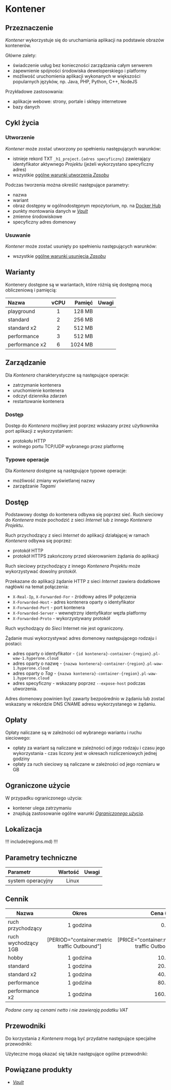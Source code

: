 # Kontener

## Przeznaczenie

*Kontener* wykorzystuje się do uruchamiania aplikacji na podstawie obrazów kontenerów.

Główne zalety:

 * świadczenie usług bez konieczności zarządzania całym serwerem
 * zapewnienie spójności środowiska deweloperskiego i platformy
 * możliwość uruchomienia aplikacji wykonanych w większości popularnych języków, np. Java, PHP, Python, C++, NodeJS

Przykładowe zastosowania:

 * aplikacje webowe: strony, portale i sklepy internetowe
 * bazy danych

## Cykl życia

### Utworzenie

*Kontener* może zostać utworzony po spełnieniu następujących warunków:

 * istnieje rekord TXT ```_h1_project.{adres specyficzny}``` zawierający identyfikator aktywnego *Projektu* (jeżeli wykorzystano specyficzny adres)
 * wszystkie [ogólne warunki utworzenia *Zasobu*](/platform/resource.md#utworzenie)

Podczas tworzenia można określić następujące parametry:

 * nazwa
 * wariant
 * obraz dostępny w ogólnodostępnym repozytorium, np. na [Docker Hub](https://hub.docker.com/)
 * punkty montowania danych w *[Vault](/resource/storage/vault.md)*
 * zmienne środowiskowe
 * specyficzny adres domenowy

### Usuwanie

*Kontener* może zostać usunięty po spełnieniu następujących warunków:

 * wszystkie [ogólne warunki usunięcia *Zasobu*](/platform/resource.md#usuniecie)

## Warianty

Kontenery dostępne są w wariantach, które różnią się dostępną mocą obliczeniową i pamięcią:

Nazwa                  |  vCPU  | Pamięć  | Uwagi
:--------------------  | :----: | ------: | :----
playground             |   1    |  128 MB |
standard               |   2    |  256 MB |
standard x2            |   2    |  512 MB |
performance            |   3    |  512 MB |
performance x2         |   6    | 1024 MB |

## Zarządzanie

Dla *Kontenera* charakterystyczne są następujące operacje:

 * zatrzymanie kontenera
 * uruchomienie kontenera
 * odczyt dziennika zdarzeń
 * restartowanie kontenera

### Dostęp

Dostęp do *Kontenera* możliwy jest poprzez wskazany przez użytkownika port aplikacji z wykorzystaniem:

 * protokołu HTTP
 * wolnego portu TCP/UDP wybranego przez platformę

### Typowe operacje

Dla *Kontenera* dostępne są następujące typowe operacje:

 * możliwość zmiany wyświetlanej nazwy
 * zarządzanie *Tagami*

## Dostęp

Podstawowy dostęp do kontenera odbywa się poprzez sieć. Ruch sieciowy do *Kontenera* może pochodzić z sieci *Internet* lub z innego *Kontenera* *Projektu*.

Ruch przychodzący z sieci *Internet* do aplikacji działającej w ramach *Kontenera* odbywa się poprzez:

 * protokół HTTP
 * protokół HTTPS zakończony przed skierowaniem żądania do aplikacji

Ruch sieciowy przychodzący z innego *Kontenera* *Projektu* może wykorzystywać dowolny protokół.

Przekazane do aplikacji żądanie HTTP z sieci *Internet* zawiera dodatkowe nagłówki na temat połączenia:

- ```X-Real-Ip```, ```X-Forwarded-For``` - źródłowy adres IP połączenia
- ```X-Forwarded-Host``` - adres kontenera oparty o identyfikator
- ```X-Forwarded-Port``` - port kontenera
- ```X-Forwarded-Server``` - wewnętrzny identyfikator węzła platformy
- ```X-Forwarded-Proto``` - wykorzystywany protokół

Ruch wychodzący do *Sieci* Internet nie jest ograniczony.

Żądanie musi wykorzystywać adres domenowy następującego rodzaju i postaci:

* adres oparty o identyfikator - ```{id kontenera}-container-{region}.pl-waw-1.hyperone.cloud```
* adres oparty o nazwę - ```{nazwa kontenera}-container-{region}.pl-waw-1.hyperone.cloud```
* adres oparty o *Tag* - ```{nazwa kontenera}-container-{region}.pl-waw-1.hyperone.cloud```
* adres specyficzny - wskazany poprzez ```--expose-host``` podczas utworzenia.

Adres domenowy powinien być zawarty bezpośrednio w żądaniu lub zostać wskazany w rekordzie DNS CNAME adresu wykorzystanego w żądaniu.

## Opłaty

Opłaty naliczane są w zależności od wybranego wariantu i ruchu sieciowego:

 * opłaty za wariant są naliczane w zależności od jego rodzaju i czasu jego wykorzystania - czas liczony jest w okresach rozliczeniowych jednej godziny
 * opłaty za ruch sieciowy są naliczane w zależności od jego rozmiaru w GB

## Ograniczone użycie

W przypadku ograniczonego użycia:

 * kontener ulega zatrzymaniu
 * znajdują zastosowanie ogólne warunki *[Ograniczonego użycia](/platform/resource.md#ograniczone-uzycie)*.

## Lokalizacja

!!! include(regions.md) !!!

## Parametry techniczne

Parametr              | Wartość | Uwagi
:-------------------- | ------: | ---
system operacyjny     | Linux   |

## Cennik

Nazwa               | Okres         | Cena (PLN) | Uwagi
------------------- | :-----------: | ---------: | :----:
ruch przychodzący   |   1 godzina   |     0.0000 |
ruch wychodzący 1GB | [PERIOD="container:metric traffic Outbound"] | [PRICE="container:metric traffic Outbound"]
hobby               |   1 godzina   |    10.0000 |
standard            |   1 godzina   |    20.0000 |
standard x2         |   1 godzina   |    40.0000 |
performance         |   1 godzina   |    80.0000 |
performance x2      |   1 godzina   |   160.0000 |

*Podane ceny są cenami netto i nie zawierają podatku VAT*

<!--
Transfer is not availabe due following reason:
- required validation of licensing
- container can use vault as composite of multiple resources
-->

## Przewodniki

Do korzystania z *Kontenera* mogą być przydatne następujące specjalne przewodniki:

<PageList path_re="guide/compute/container/"/>

Użyteczne mogą okazać się także następujące ogólne przewodniki:

<PageList path_re="guide/resource/"/>

## Powiązane produkty

 * *[Vault](/resource/storage/vault.md)*
